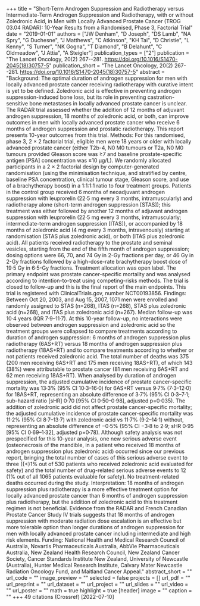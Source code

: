 +++
title = "Short-Term Androgen Suppression and Radiotherapy versus Intermediate-Term Androgen Suppression and Radiotherapy, with or without Zoledronic Acid, in Men with Locally Advanced Prostate Cancer (TROG 03.04 RADAR): 10-Year Results from a Randomised, Phase 3, Factorial Trial"
date = "2019-01-01"
authors = ["JW Denham", "D Joseph", "DS Lamb", "NA Spry", "G Duchesne", "J Matthews", "C Atkinson", "KH Tai", "D Christie", "L Kenny", "S Turner", "NK Gogna", "T Diamond", "B Delahunt", "C Oldmeadow", "J Attia", "A Steigler"]
publication_types = ["2"]
publication = "The Lancet Oncology, 20(2) 267--281. https://doi.org/10.1016/S1470-2045(18)30757-5"
publication_short = "The Lancet Oncology, 20(2) 267--281. https://doi.org/10.1016/S1470-2045(18)30757-5"
abstract = "Background: The optimal duration of androgen suppression for men with locally advanced prostate cancer receiving radiotherapy with curative intent is yet to be defined. Zoledronic acid is effective in preventing androgen suppression-induced bone loss, but its role in preventing castration-sensitive bone metastases in locally advanced prostate cancer is unclear. The RADAR trial assessed whether the addition of 12 months of adjuvant androgen suppression, 18 months of zoledronic acid, or both, can improve outcomes in men with locally advanced prostate cancer who receive 6 months of androgen suppression and prostatic radiotherapy. This report presents 10-year outcomes from this trial. Methods: For this randomised, phase 3, 2 × 2 factorial trial, eligible men were 18 years or older with locally advanced prostate cancer (either T2b-4, N0 M0 tumours or T2a, N0 M0 tumours provided Gleason score was ≥7 and baseline prostate-specific antigen [PSA] concentration was ≥10 μg/L). We randomly allocated participants in a 2 × 2 factorial design by computer-generated randomisation (using the minimisation technique, and stratified by centre, baseline PSA concentration, clinical tumour stage, Gleason score, and use of a brachytherapy boost) in a 1:1:1:1 ratio to four treatment groups. Patients in the control group received 6 months of neoadjuvant androgen suppression with leuprorelin (22·5 mg every 3 months, intramuscularly) and radiotherapy alone (short-term androgen suppression [STAS]); this treatment was either followed by another 12 months of adjuvant androgen suppression with leuprorelin (22·5 mg every 3 months, intramuscularly; intermediate-term androgen suppression [ITAS]), or accompanied by 18 months of zoledronic acid (4 mg every 3 months, intravenously) starting at randomisation (STAS plus zoledronic acid), or both (ITAS plus zoledronic acid). All patients received radiotherapy to the prostate and seminal vesicles, starting from the end of the fifth month of androgen suppression; dosing options were 66, 70, and 74 Gy in 2-Gy fractions per day, or 46 Gy in 2-Gy fractions followed by a high-dose-rate brachytherapy boost dose of 19·5 Gy in 6·5-Gy fractions. Treatment allocation was open label. The primary endpoint was prostate cancer-specific mortality and was analysed according to intention-to-treat using competing-risks methods. The trial is closed to follow-up and this is the final report of the main endpoints. This trial is registered with ClinicalTrials.gov, number NCT00193856. Findings: Between Oct 20, 2003, and Aug 15, 2007, 1071 men were enrolled and randomly assigned to STAS (n=268), ITAS (n=268), STAS plus zoledronic acid (n=268), and ITAS plus zoledronic acid (n=267). Median follow-up was 10·4 years (IQR 7·9–11·7). At this 10-year follow-up, no interactions were observed between androgen suppression and zoledronic acid so the treatment groups were collapsed to compare treatments according to duration of androgen suppression: 6 months of androgen suppression plus radiotherapy (6AS+RT) versus 18 months of androgen suppression plus radiotherapy (18AS+RT) and to compare treatments according to whether or not patients received zoledronic acid. The total number of deaths was 375 (200 men receiving 6AS+RT and 175 men receiving 18AS+RT), of which 143 (38%) were attributable to prostate cancer (81 men receiving 6AS+RT and 62 men receiving 18AS+RT). When analysed by duration of androgen suppression, the adjusted cumulative incidence of prostate cancer-specific mortality was 13·3% (95% CI 10·3–16·0) for 6AS+RT versus 9·7% (7·3–12·0) for 18AS+RT, representing an absolute difference of 3·7% (95% CI 0·3–7·1; sub-hazard ratio [sHR] 0·70 [95% CI 0·50–0·98], adjusted p=0·035). The addition of zoledronic acid did not affect prostate cancer-specific mortality; the adjusted cumulative incidence of prostate cancer-specific mortality was 11·2% (95% CI 8·7–13·7) with zoledronic acid vs 11·7% (9·2–14·1) without, representing an absolute difference of −0·5% (95% CI −3·8 to 2·9; sHR 0·95 [95% CI 0·69–1·32], adjusted p=0·78). Although safety analysis was not prespecified for this 10-year analysis, one new serious adverse event (osteonecrosis of the mandible, in a patient who received 18 months of androgen suppression plus zoledronic acid) occurred since our previous report, bringing the total number of cases of this serious adverse event to three ({$<$}1% out of 530 patients who received zoledronic acid evaluated for safety) and the total number of drug-related serious adverse events to 12 (1% out of all 1065 patients evaluable for safety). No treatment-related deaths occurred during the study. Interpretation: 18 months of androgen suppression plus radiotherapy is a more effective treatment option for locally advanced prostate cancer than 6 months of androgen suppression plus radiotherapy, but the addition of zoledronic acid to this treatment regimen is not beneficial. Evidence from the RADAR and French Canadian Prostate Cancer Study IV trials suggests that 18 months of androgen suppression with moderate radiation dose escalation is an effective but more tolerable option than longer durations of androgen suppression for men with locally advanced prostate cancer including intermediate and high risk elements. Funding: National Health and Medical Research Council of Australia, Novartis Pharmaceuticals Australia, AbbVie Pharmaceuticals Australia, New Zealand Health Research Council, New Zealand Cancer Society, Cancer Standards Institute New Zealand, University of Newcastle (Australia), Hunter Medical Research Institute, Calvary Mater Newcastle Radiation Oncology Fund, and Maitland Cancer Appeal."
abstract_short = ""
url_code = ""
image_preview = ""
selected = false
projects = []
url_pdf = ""
url_preprint = ""
url_dataset = ""
url_project = ""
url_slides = ""
url_video = ""
url_poster = ""
math = true
highlight = true
[header]
image = ""
caption = ""
+++
49 citations (Crossref) [2022-07-10]
